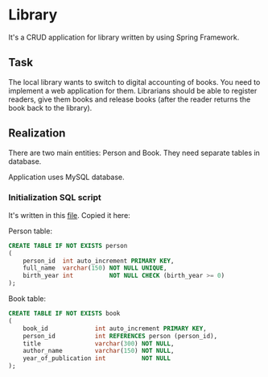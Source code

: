 # Library

It's a CRUD application for library written by using Spring Framework.

## Task

The local library wants to switch to digital accounting of books. You
need to implement a web application for them. Librarians
should be able to register readers, give them
books and release books (after the reader returns
the book back to the library).

## Realization

There are two main entities: Person and Book. They need separate
tables in database.

Application uses MySQL database.

### Initialization SQL script

It's written in this [file](src/main/resources/sql/tables-mysql.sql).
Copied it here:

Person table:

```sql
CREATE TABLE IF NOT EXISTS person
(
    person_id  int auto_increment PRIMARY KEY,
    full_name  varchar(150) NOT NULL UNIQUE,
    birth_year int          NOT NULL CHECK (birth_year >= 0)
);
```

Book table:
```sql
CREATE TABLE IF NOT EXISTS book
(
    book_id             int auto_increment PRIMARY KEY,
    person_id           int REFERENCES person (person_id),
    title               varchar(300) NOT NULL,
    author_name         varchar(150) NOT NULL,
    year_of_publication int          NOT NULL
);
```
